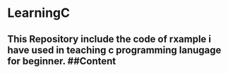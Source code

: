 # LearningC
This Repository include the code of rxample i have used in teaching  c programming lanugage for beginner. 
##Content
- 
